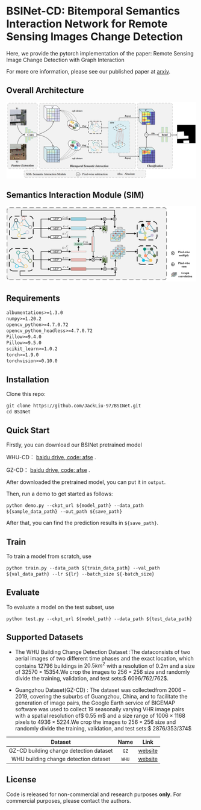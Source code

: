 # BSINet-CD: Bitemporal Semantics Interaction Network for Remote Sensing Images Change Detection

Here, we provide the pytorch implementation of the paper: Remote Sensing Image Change Detection with Graph Interaction

For more ore information, please see our published paper at [arxiv](https://arxiv.org/abs/2307.02007). 

## Overall Architecture

![image-20230827110536151](images/image-20230827110536151-16931059363161.png)

## Semantics Interaction Module (SIM)

![image-20230706103041124](images/image-20230706103041124.png)

## Requirements

```
albumentations>=1.3.0
numpy>=1.20.2
opencv_python>=4.7.0.72
opencv_python_headless>=4.7.0.72
Pillow>=9.4.0
Pillow>=9.5.0
scikit_learn>=1.0.2
torch>=1.9.0
torchvision>=0.10.0
```



## Installation

Clone this repo:

```shell
git clone https://github.com/JackLiu-97/BSINet.git
cd BSINet
```




## Quick Start

Firstly, you can download our BSINet pretrained model

WHU-CD： [baidu drive, code: afse](https://pan.baidu.com/s/1FzfAzJK0_p159nT7p4x45A) . 

GZ-CD： [baidu drive, code: afse](https://pan.baidu.com/s/1SgH2oJ64uBnJBLv90pixPA) . 

After downloaded the pretrained model, you can put it in `output`.

Then, run a demo to get started as follows:

```shell
python demo.py --ckpt_url ${model_path} --data_path ${sample_data_path} --out_path ${save_path}
```

After that, you can find the prediction results in `${save_path}`.



## Train

To train a model from scratch, use

```shell
python train.py --data_path ${train_data_path} --val_path ${val_data_path} --lr ${lr} --batch_size ${-batch_size} 
```



## Evaluate

To evaluate a model on the test subset, use

```shell
python test.py --ckpt_url ${model_path} --data_path ${test_data_path}
```



## Supported Datasets

- The WHU Building Change Detection Dataset :The dataconsists of two aerial images of two different time phases and the exact location, which contains $12796$ buildings in $20.5km^2$ with a resolution of $0.2 m$ and a size of $32570\times15354$.We crop the images to $256\times256$ size and randomly divide the training, validation, and test sets:$ 6096/762/762$. 

- Guangzhou Dataset(GZ-CD) : The dataset was collectedfrom $2006-2019$, covering the suburbs of Guangzhou, China, and to facilitate the generation of image pairs, the Google Earth service of BIGEMAP software was used to collect 19 seasonally varying VHR image pairs with a spatial resolution of$ 0.55 m$ and a size range of $1006\times1168$ pixels to $4936\times5224$.We crop the images to $256\times 256$ size and randomly divide the training, validation, and test sets:$ 2876/353/374$

|                 Dataset                 | Name  |                             Link                             |
| :-------------------------------------: | :---: | :----------------------------------------------------------: |
| GZ-CD building change detection dataset | `GZ`  | [website](https://github.com/daifeng2016/Change-Detection-Dataset-for-High-Resolution-Satellite-Imagery) |
|  WHU building change detection dataset  | `WHU` | [website](http://study.rsgis.whu.edu.cn/pages/download/building_dataset.html) |


## License

Code is released for non-commercial and research purposes **only**. For commercial purposes, please contact the authors.
